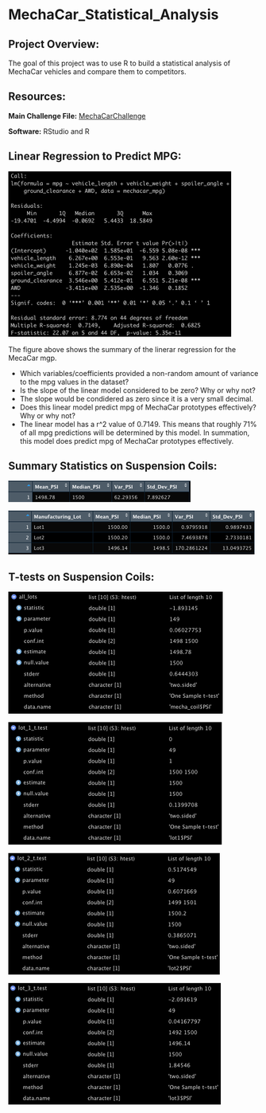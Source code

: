 # MechaCar_Statistical_Analysis

## Project Overview:

The goal of this project was to use R to build a statistical analysis of MechaCar vehicles and compare them to competitors.

## Resources:

**Main Challenge File:** [MechaCarChallenge](https://github.com/matthubb17/MechaCar_Statistical_Analysis/blob/main/MechaCarChallenge.RScript.R)

**Software:** RStudio and R


## Linear Regression to Predict MPG:

![Deliverable 1](https://github.com/matthubb17/MechaCar_Statistical_Analysis/blob/main/Module%2015_Deliverable%201.png)

The figure above shows the summary of the linerar regression for the MecaCar mgp.

*	Which variables/coefficients provided a non-random amount of variance to the mpg values in the dataset?
*	Is the slope of the linear model considered to be zero? Why or why not?
  *	The slope would be condidered as zero since it is a very small decimal.  
*	Does this linear model predict mpg of MechaCar prototypes effectively? Why or why not?
  * The linear model has a r^2 value of 0.7149. This means that roughly 71% of all mpg predictions will be determined by this model. In summation, this model does predict mpg of MechaCar prototypes effectively. 


## Summary Statistics on Suspension Coils:
![Deliverable 2.1](https://github.com/matthubb17/MechaCar_Statistical_Analysis/blob/main/Module%2015_Deliverable%202.1.png)

![Deliverable 2.2](https://github.com/matthubb17/MechaCar_Statistical_Analysis/blob/main/Module%2015_Deliverable%202.2.png)


## T-tests on Suspension Coils:
![Deliverable 3.1](https://github.com/matthubb17/MechaCar_Statistical_Analysis/blob/main/Module%2015_Deliverable%203.1.png)

![Deliverable 3.2](https://github.com/matthubb17/MechaCar_Statistical_Analysis/blob/main/Module%2015_Deliverable%203.2.png)

![Deliverable 3.3](https://github.com/matthubb17/MechaCar_Statistical_Analysis/blob/main/Module%2015_Deliverable%203.3.png)

![Deliverable 3.4](https://github.com/matthubb17/MechaCar_Statistical_Analysis/blob/main/Module%2015_Deliverable%203.4.png)
